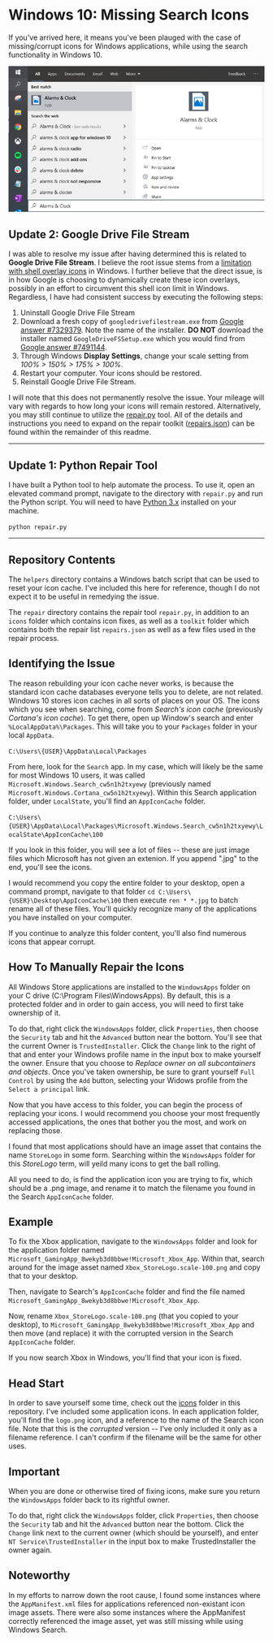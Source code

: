 # Windows 10: Missing Search Icons

If you've arrived here, it means you've been plauged with the case of missing/corrupt icons for Windows applications, while using the search functionality in Windows 10.

![Icon Missing from Search List](search.png)

## Update 2: Google Drive File Stream

I was able to resolve my issue after having determined this is related to **Google Drive File Stream**. I believe the root issue stems from a [limitation with shell overlay icons](https://devblogs.microsoft.com/oldnewthing/20190313-00/?p=101094) in Windows. I further believe that the direct issue, is in how Google is choosing to dynamically create these icon overlays, possibly in an effort to circumvent this shell icon limit in Windows. Regardless, I have had consistent success by executing the following steps:

1. Uninstall Google Drive File Stream
2. Download a fresh copy of `googledrivefilestream.exe` from [Google answer #7329379](https://support.google.com/drive/answer/7329379). Note the name of the installer. **DO NOT** download the installer named `GoogleDriveFSSetup.exe` which you would find from [Google answer #7491144](https://support.google.com/a/answer/7491144).
3. Through Windows **Display Settings**, change your scale setting from *100% > 150% > 175% > 100%*.
4. Restart your computer. Your icons should be restored.
5. Reinstall Google Drive File Stream.

I will note that this does not permanently resolve the issue. Your mileage will vary with regards to how long your icons will remain restored. Alternatively, you may still continue to utilize the [repair.py](https://github.com/phuze/windows-10-missing-search-icons/blob/master/repair/repair.py) tool. All of the details and instructions you need to expand on the repair toolkit ([repairs.json](https://github.com/phuze/windows-10-missing-search-icons/blob/master/repair/toolkit/repairs.json)) can be found within the remainder of this readme.

***

## Update 1: Python Repair Tool

I have built a Python tool to help automate the process. To use it, open an elevated command prompt, navigate to the directory with `repair.py` and run the Python script. You will need to have [Python 3.x](https://www.python.org/downloads/) installed on your machine.

`python repair.py`

***

## Repository Contents

The `helpers` directory contains a Windows batch script that can be used to reset your icon cache. I've included this here for reference, though I do not expect it to be useful in remedying the issue.

The `repair` directory contains the repair tool `repair.py`, in addition to an `icons` folder which contains icon fixes, as well as a `toolkit` folder which contains both the repair list `repairs.json` as well as a few files used in the repair process.

## Identifying the Issue

The reason rebuilding your icon cache never works, is because the standard icon cache databases everyone tells you to delete, are not related. Windows 10 stores icon caches in all sorts of places on your OS. The icons which you see when searching, come from _Search's icon cache_ (previously _Cortana's icon cache_). To get there, open up Window's search and enter `%LocalAppData%\Packages`. This will take you to your `Packages` folder in your local `AppData`.

`C:\Users\{USER}\AppData\Local\Packages`

From here, look for the `Search` app. In my case, which will likely be the same for most Windows 10 users, it was called `Microsoft.Windows.Search_cw5n1h2txyewy` (previously named `Microsoft.Windows.Cortana_cw5n1h2txyewy`). Within this Search application folder, under `LocalState`, you'll find an `AppIconCache` folder.

`C:\Users\{USER}\AppData\Local\Packages\Microsoft.Windows.Search_cw5n1h2txyewy\LocalState\AppIconCache\100`

If you look in this folder, you will see a lot of files -- these are just image files which Microsoft has not given an extenion. If you append ".jpg" to the end, you'll see the icons.

I would recommend you copy the entire folder to your desktop, open a command prompt, navigate to that folder `cd C:\Users\{USER}\Desktop\AppIconCache\100` then execute `ren * *.jpg` to batch rename all of these files. You'll quickly recognize many of the applications you have installed on your computer.

If you continue to analyze this folder content, you'll also find numerous icons that appear corrupt.

## How To Manually Repair the Icons

All Windows Store applications are installed to the `WindowsApps` folder on your C drive (C:\Program Files\WindowsApps). By default, this is a protected folder and in order to gain access, you will need to first take ownership of it.

To do that, right click the `WindowsApps` folder, click `Properties`, then choose the `Security` tab and hit the `Advanced` button near the bottom. You'll see that the current Owner is `TrustedInstaller`. Click the `Change` link to the right of that and enter your Windows profile name in the input box to make yourself the owner. Ensure that you choose to _Replace owner on all subcontainers and objects_. Once you've taken ownership, be sure to grant yourself `Full Control` by using the `Add` button, selecting your Widows profile from the `Select a principal` link.

Now that you have access to this folder, you can begin the process of replacing your icons. I would recommend you choose your most frequently accessed applications, the ones that bother you the most, and work on replacing those.

I found that most applications should have an image asset that contains the name `StoreLogo` in some form. Searching within the `WindowsApps` folder for this _StoreLogo_ term, will yeild many icons to get the ball rolling.

All you need to do, is find the application icon you are trying to fix, which should be a .png image, and rename it to match the filename you found in the Search `AppIconCache` folder.

## Example

To fix the Xbox application, navigate to the `WindowsApps` folder and look for the application folder named `Microsoft_GamingApp_8wekyb3d8bbwe!Microsoft_Xbox_App`. Within that, search around for the image asset named `Xbox_StoreLogo.scale-100.png` and copy that to your desktop.

Then, navigate to Search's `AppIconCache` folder and find the file named `Microsoft_GamingApp_8wekyb3d8bbwe!Microsoft_Xbox_App`.

Now, rename `Xbox_StoreLogo.scale-100.png` (that you copied to your desktop), to `Microsoft_GamingApp_8wekyb3d8bbwe!Microsoft_Xbox_App` and then move (and replace) it with the corrupted version in the Search `AppIconCache` folder.

If you now search Xbox in Windows, you'll find that your icon is fixed.

## Head Start

In order to save yourself some time, check out the [icons](https://github.com/phuze/windows-10-missing-search-icons/tree/master/repair/icons) folder in this repository. I've included some application icons. In each application folder, you'll find the `logo.png` icon, and a reference to the name of the Search icon file. Note that this is the _corrupted_ version -- I've only included it only as a filename reference. I can't confirm if the filename will be the same for other uses.

## Important

When you are done or otherwise tired of fixing icons, make sure you return the `WindowsApps` folder back to its rightful owner.

To do that, right click the `WindowsApps` folder, click `Properties`, then choose the `Security` tab and hit the `Advanced` button near the bottom. Click the `Change` link next to the current owner (which should be yourself), and enter `NT Service\TrustedInstaller` in the input box to make TrustedInstaller the owner again.

## Noteworthy

In my efforts to narrow down the root cause, I found some instances where the `AppManifest.xml` files for applications referenced non-existant icon image assets. There were also some instances where the AppManifest correctly referenced the image asset, yet was still missing while using Windows Search.
